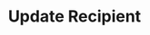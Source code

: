 ---
title: Update Recipient
api:
  file: recipients.json
  operationId: update-recipient
deprecated: false
hidden: false
link:
  new_tab: false
metadata:
  robots: index
---